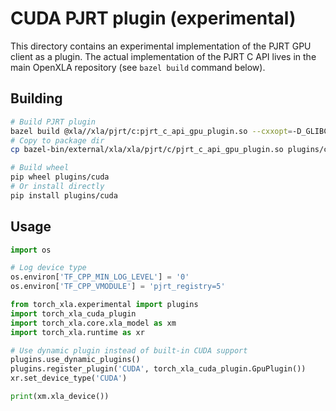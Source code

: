 # CUDA PJRT plugin (experimental)

This directory contains an experimental implementation of the PJRT GPU client as
a plugin. The actual implementation of the PJRT C API lives in the main OpenXLA
repository (see `bazel build` command below).

## Building

```bash
# Build PJRT plugin
bazel build @xla//xla/pjrt/c:pjrt_c_api_gpu_plugin.so --cxxopt=-D_GLIBCXX_USE_CXX11_ABI=1  --config=cuda
# Copy to package dir
cp bazel-bin/external/xla/xla/pjrt/c/pjrt_c_api_gpu_plugin.so plugins/cuda/torch_xla_cuda_plugin

# Build wheel
pip wheel plugins/cuda
# Or install directly
pip install plugins/cuda
```

## Usage

```python
import os

# Log device type
os.environ['TF_CPP_MIN_LOG_LEVEL'] = '0'
os.environ['TF_CPP_VMODULE'] = 'pjrt_registry=5'

from torch_xla.experimental import plugins
import torch_xla_cuda_plugin
import torch_xla.core.xla_model as xm
import torch_xla.runtime as xr

# Use dynamic plugin instead of built-in CUDA support
plugins.use_dynamic_plugins()
plugins.register_plugin('CUDA', torch_xla_cuda_plugin.GpuPlugin())
xr.set_device_type('CUDA')

print(xm.xla_device())
```
